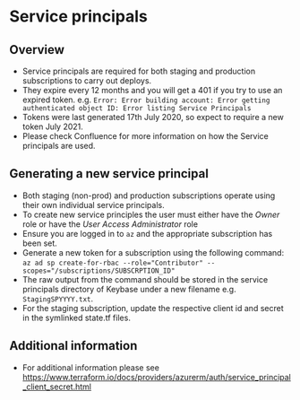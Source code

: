 # Service principals

## Overview

- Service principals are required for both staging and production subscriptions to carry out deploys.
- They expire every 12 months and you will get a 401 if you try to use an expired token. e.g. `Error: Error building account: Error getting authenticated object ID: Error listing Service Principals`
- Tokens were last generated 17th July 2020, so expect to require a new token July 2021.
- Please check Confluence for more information on how the Service principals are used.

## Generating a new service principal

- Both staging (non-prod) and production subscriptions operate using their own individual service principals.
- To create new service principles the user must either have the  *Owner* role or have the *User Access Administrator* role
- Ensure you are logged in to `az` and the appropriate subscription has been set.
- Generate a new token for a subscription using the following command:
`az ad sp create-for-rbac --role="Contributor" --scopes="/subscriptions/SUBSCRPTION_ID"`
- The raw output from the command should be stored in the service principals directory of Keybase under a new filename e.g. `StagingSPYYYY.txt`.
- For the staging subscription, update the respective client id and secret in the symlinked state.tf files.

## Additional information

- For additional information please see https://www.terraform.io/docs/providers/azurerm/auth/service_principal_client_secret.html
